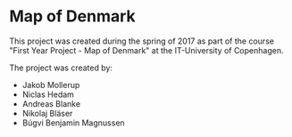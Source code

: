 # Map of Denmark

This project was created during the spring of 2017 as part of the course "First Year Project - Map of Denmark" at the IT-University of Copenhagen.

The project was created by:
* Jakob Mollerup
* Niclas Hedam
* Andreas Blanke
* Nikolaj Bläser
* Búgvi Benjamin Magnussen
